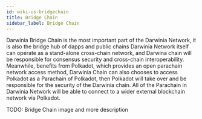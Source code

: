 ```yaml
---
id: wiki-us-bridgechain
title: Bridge Chain
sidebar_label: Bridge Chain
---
```


Darwinia Bridge Chain is the most important part of the Darwinia Network, it is also the bridge hub of dapps and public chains 
Darwinia Network itself can operate as a stand-alone cross-chain network, and Darwina chain will be responsible for consensus security and cross-chain interoperability. Meanwhile, benefits from Polkadot, which provides an open parachain network access method, Darwinia Chain can also chooses to access Polkadot as a Parachain of Polkadot, then Polkadot will take over and be responsible for the security of the Darwinia chain. All of the Parachain in Darwinia Network will be able to connect to a wider external blockchain network via Polkadot.

TODO: Bridge Chain image and more description